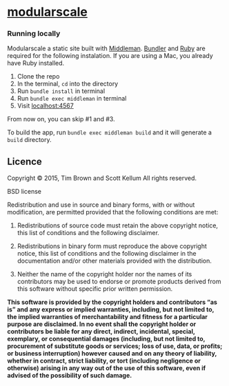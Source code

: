 # [modularscale](http://modularscale.com/)

### Running locally

Modularscale a static site built with [Middleman](http://middlemanapp.com/). [Bundler](http://bundler.io/) and [Ruby](https://www.ruby-lang.org/en/) are required for the following instalation. If you are using a Mac, you already have Ruby installed.

1. Clone the repo
2. In the terminal, `cd` into the directory
3. Run `bundle install` in terminal
4. Run `bundle exec middleman` in terminal
5. Visit [localhost:4567](http://localhost:4567/)

From now on, you can skip #1 and #3.

To build the app, run `bundle exec middleman build` and it will generate a `build` directory.

## Licence

Copyright © 2015, Tim Brown and Scott Kellum
All rights reserved.

BSD license

Redistribution and use in source and binary forms, with or without modification, are permitted provided that the following conditions are met:

1. Redistributions of source code must retain the above copyright notice, this list of conditions and the following disclaimer.

2. Redistributions in binary form must reproduce the above copyright notice, this list of conditions and the following disclaimer in the documentation and/or other materials provided with the distribution.

3. Neither the name of the copyright holder nor the names of its contributors may be used to endorse or promote products derived from this software without specific prior written permission.

**This software is provided by the copyright holders and contributors “as is” and any express or implied warranties, including, but not limited to, the implied warranties of merchantability and fitness for a particular purpose are disclaimed. In no event shall the copyright holder or contributors be liable for any direct, indirect, incidental, special, exemplary, or consequential damages (including, but not limited to, procurement of substitute goods or services; loss of use, data, or profits; or business interruption) however caused and on any theory of liability, whether in contract, strict liability, or tort (including negligence or otherwise) arising in any way out of the use of this software, even if advised of the possibility of such damage.**

